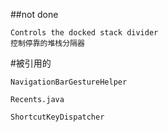 
##not done

```
Controls the docked stack divider
控制停靠的堆栈分隔器
```


#被引用的
```
NavigationBarGestureHelper

Recents.java

ShortcutKeyDispatcher

```